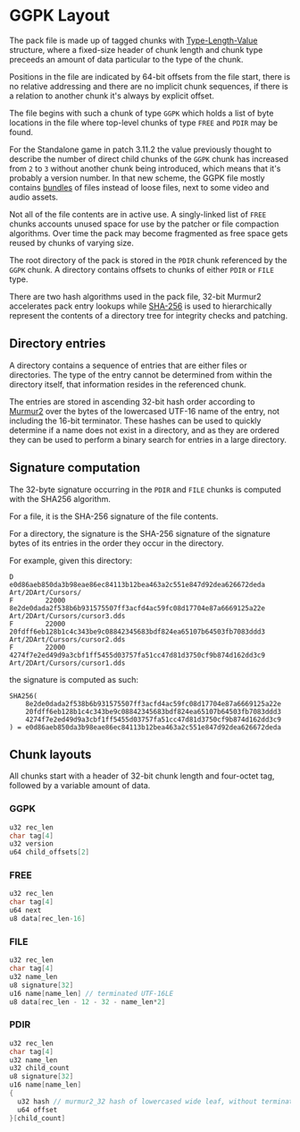 # GGPK Layout

The pack file is made up of tagged chunks with [Type-Length-Value](https://en.wikipedia.org/wiki/Type-length-value) structure, where a fixed-size header of chunk length and chunk type preceeds an amount of data particular to the type of the chunk.

Positions in the file are indicated by 64-bit offsets from the file start, there is no relative addressing and there are no implicit chunk sequences, if there is a relation to another chunk it's always by explicit offset.

The file begins with such a chunk of type `GGPK` which holds a list of byte locations in the file where top-level chunks of type `FREE` and `PDIR` may be found.

For the Standalone game in patch 3.11.2 the value previously thought to describe the number of direct child chunks of the `GGPK` chunk has increased from `2` to `3` without another chunk being introduced, which means that it's probably a version number. In that new scheme, the GGPK file mostly contains [bundles](bundles.md) of files instead of loose files, next to some video and audio assets.

Not all of the file contents are in active use. A singly-linked list of `FREE` chunks accounts unused space for use by the patcher or file compaction algorithms. Over time the pack may become fragmented as free space gets reused by chunks of varying size.

The root directory of the pack is stored in the `PDIR` chunk referenced by the `GGPK` chunk. A directory contains offsets to chunks of either `PDIR` or `FILE` type.

There are two hash algorithms used in the pack file, 32-bit Murmur2 accelerates pack entry lookups while [SHA-256](https://en.wikipedia.org/wiki/SHA-2) is used to hierarchically represent the contents of a directory tree for integrity checks and patching.

## Directory entries

A directory contains a sequence of entries that are either files or directories. The type of the entry cannot be determined from within the directory itself, that information resides in the referenced chunk.

The entries are stored in ascending 32-bit hash order according to [Murmur2](https://en.wikipedia.org/wiki/MurmurHash#MurmurHash2) over the bytes of the lowercased UTF-16 name of the entry, not including the 16-bit terminator. These hashes can be used to quickly determine if a name does not exist in a directory, and as they are ordered they can be used to perform a binary search for entries in a large directory.

## Signature computation

The 32-byte signature occurring in the `PDIR` and `FILE` chunks is computed with the SHA256 algorithm.

For a file, it is the SHA-256 signature of the file contents.

For a directory, the signature is the SHA-256 signature of the signature bytes of its entries in the order they occur in the directory.

For example, given this directory:
```
D              e0d86aeb850da3b98eae86ec84113b12bea463a2c551e847d92dea626672deda Art/2DArt/Cursors/
F        22000 8e2de0dada2f538b6b931575507ff3acfd4ac59fc08d17704e87a6669125a22e Art/2DArt/Cursors/cursor3.dds
F        22000 20fdff6eb128b1c4c343be9c08842345683bdf824ea65107b64503fb7083ddd3 Art/2DArt/Cursors/cursor2.dds
F        22000 4274f7e2ed49d9a3cbf1ff5455d03757fa51cc47d81d3750cf9b874d162dd3c9 Art/2DArt/Cursors/cursor1.dds
```
the signature is computed as such:
```
SHA256(
    8e2de0dada2f538b6b931575507ff3acfd4ac59fc08d17704e87a6669125a22e
    20fdff6eb128b1c4c343be9c08842345683bdf824ea65107b64503fb7083ddd3
    4274f7e2ed49d9a3cbf1ff5455d03757fa51cc47d81d3750cf9b874d162dd3c9
) = e0d86aeb850da3b98eae86ec84113b12bea463a2c551e847d92dea626672deda
```

## Chunk layouts

All chunks start with a header of 32-bit chunk length and four-octet tag, followed by a variable amount of data.

### GGPK
```cpp
u32 rec_len
char tag[4]
u32 version
u64 child_offsets[2]
```

### FREE
```cpp
u32 rec_len
char tag[4]
u64 next
u8 data[rec_len-16]
```

### FILE
```cpp
u32 rec_len
char tag[4]
u32 name_len
u8 signature[32]
u16 name[name_len] // terminated UTF-16LE
u8 data[rec_len - 12 - 32 - name_len*2]
```

### PDIR
```cpp
u32 rec_len
char tag[4]
u32 name_len
u32 child_count
u8 signature[32]
u16 name[name_len]
{
  u32 hash // murmur2_32 hash of lowercased wide leaf, without terminator
  u64 offset
}[child_count]
```
